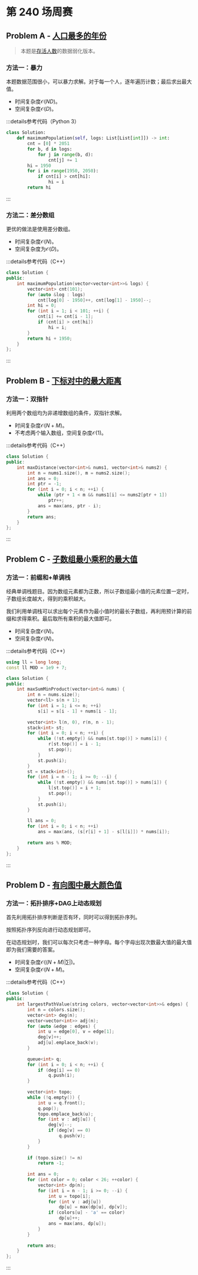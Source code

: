 # 第 240 场周赛

## Problem A - [人口最多的年份](https://leetcode.cn/problems/maximum-population-year/)

> 本题是[存活人数](https://leetcode.cn/problems/living-people-lcci/)的数据弱化版本。

### 方法一：暴力

本题数据范围很小，可以暴力求解。对于每一个人，逐年遍历计数；最后求出最大值。

- 时间复杂度$\mathcal{O}(ND)$。
- 空间复杂度$\mathcal{O}(D)$。

:::details参考代码（Python 3）

```python
class Solution:
    def maximumPopulation(self, logs: List[List[int]]) -> int:
        cnt = [0] * 2051
        for b, d in logs:
            for j in range(b, d):
                cnt[j] += 1
        hi = 1950
        for i in range(1950, 2050):
            if cnt[i] > cnt[hi]:
                hi = i
        return hi
```

:::

### 方法二：差分数组

更优的做法是使用差分数组。

- 时间复杂度$\mathcal{O}(N)$。
- 空间复杂度为$\mathcal{O}(D)$。

:::details参考代码（C++）

```cpp
class Solution {
public:
    int maximumPopulation(vector<vector<int>>& logs) {
        vector<int> cnt(101);
        for (auto &log : logs)
            cnt[log[0] - 1950]++, cnt[log[1] - 1950]--;
        int hi = 0;
        for (int i = 1; i < 101; ++i) {
            cnt[i] += cnt[i - 1];
            if (cnt[i] > cnt[hi])
                hi = i;
        }
        return hi + 1950;
    }
};
```

:::

## Problem B - [下标对中的最大距离](https://leetcode.cn/problems/maximum-distance-between-a-pair-of-values/)

### 方法一：双指针

利用两个数组均为非递增数组的条件，双指针求解。

- 时间复杂度$\mathcal{O}(N+M)$。
- 不考虑两个输入数组，空间复杂度$\mathcal{O}(1)$。

:::details参考代码（C++）

```cpp
class Solution {
public:
    int maxDistance(vector<int>& nums1, vector<int>& nums2) {
        int n = nums1.size(), m = nums2.size();
        int ans = 0;
        int ptr = -1;
        for (int i = 0; i < n; ++i) {
            while (ptr + 1 < m && nums1[i] <= nums2[ptr + 1])
                ptr++;
            ans = max(ans, ptr - i);
        }
        return ans;
    }
};
```

:::

## Problem C - [子数组最小乘积的最大值](https://leetcode.cn/problems/maximum-subarray-min-product/)

### 方法一：前缀和+单调栈

经典单调栈题目。因为数组元素都为正数，所以子数组最小值的元素位置一定时，子数组长度越大，得到的乘积越大。

我们利用单调栈可以求出每个元素作为最小值时的最长子数组，再利用预计算的前缀和求得乘积。最后取所有乘积的最大值即可。

- 时间复杂度$\mathcal{O}(N)$。
- 空间复杂度$\mathcal{O}(N)$。

:::details参考代码（C++）

```cpp
using ll = long long;
const ll MOD = 1e9 + 7;

class Solution {
public:
    int maxSumMinProduct(vector<int>& nums) {
        int n = nums.size();
        vector<ll> s(n + 1);
        for (int i = 1; i <= n; ++i)
            s[i] = s[i - 1] + nums[i - 1];
        
        vector<int> l(n, 0), r(n, n - 1);
        stack<int> st;
        for (int i = 0; i < n; ++i) {
            while (!st.empty() && nums[st.top()] > nums[i]) {
                r[st.top()] = i - 1;
                st.pop();
            }
            st.push(i);
        }
        st = stack<int>();
        for (int i = n - 1; i >= 0; --i) {
            while (!st.empty() && nums[st.top()] > nums[i]) {
                l[st.top()] = i + 1;
                st.pop();
            }
            st.push(i);
        }
        
        ll ans = 0;
        for (int i = 0; i < n; ++i)
            ans = max(ans, (s[r[i] + 1] - s[l[i]]) * nums[i]);
        
        return ans % MOD;
    }
};
```

:::

## Problem D - [有向图中最大颜色值](https://leetcode.cn/problems/largest-color-value-in-a-directed-graph/)

### 方法一：拓扑排序+DAG上动态规划

首先利用拓扑排序判断是否有环，同时可以得到拓扑序列。

按照拓扑序列反向进行动态规划即可。

在动态规划时，我们可以每次只考虑一种字母。每个字母出现次数最大值的最大值即为我们需要的答案。

- 时间复杂度$\mathcal{O}((N+M)|\sum|)$。
- 空间复杂度$\mathcal{O}(N+M)$。

:::details参考代码（C++）

```cpp
class Solution {
public:
    int largestPathValue(string colors, vector<vector<int>>& edges) {
        int n = colors.size();
        vector<int> deg(n);
        vector<vector<int>> adj(n);
        for (auto &edge : edges) {
            int u = edge[0], v = edge[1];
            deg[v]++;
            adj[u].emplace_back(v);
        }
        
        queue<int> q;
        for (int i = 0; i < n; ++i) {
            if (deg[i] == 0)
                q.push(i);
        }
        
        vector<int> topo;
        while (!q.empty()) {
            int u = q.front();
            q.pop();
            topo.emplace_back(u);
            for (int v : adj[u]) {
                deg[v]--;
                if (deg[v] == 0)
                    q.push(v);
            }
        }
        
        if (topo.size() != n)
            return -1;
        
        int ans = 0;
        for (int color = 0; color < 26; ++color) {
            vector<int> dp(n);
            for (int i = n - 1; i >= 0; --i) {
                int u = topo[i];
                for (int v : adj[u])
                    dp[u] = max(dp[u], dp[v]);
                if (colors[u] - 'a' == color)
                    dp[u]++;
                ans = max(ans, dp[u]);
            }
        }
        
        return ans;
    }
};
```

:::

